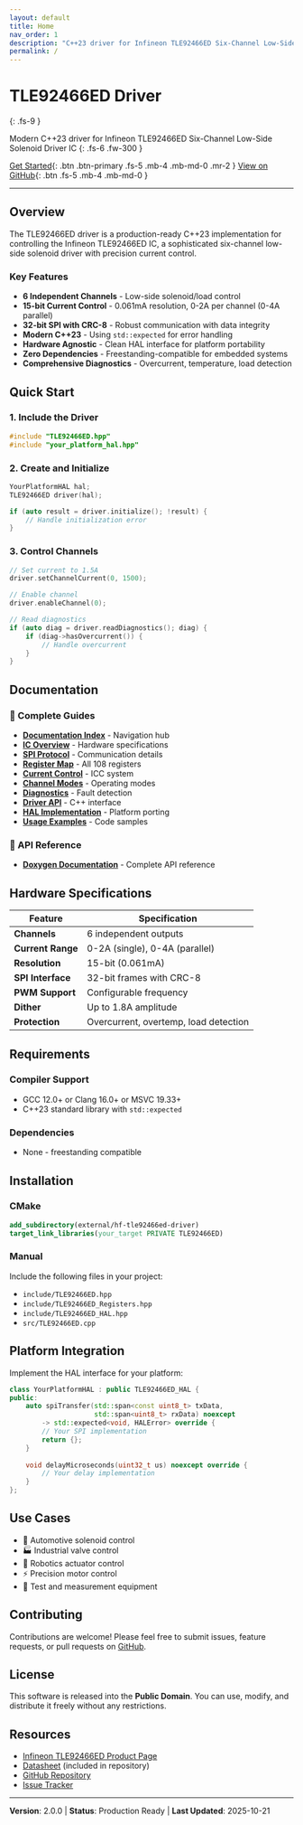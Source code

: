 ```yaml
---
layout: default
title: Home
nav_order: 1
description: "C++23 driver for Infineon TLE92466ED Six-Channel Low-Side Solenoid Driver IC"
permalink: /
---
```


# TLE92466ED Driver
{: .fs-9 }

Modern C++23 driver for Infineon TLE92466ED Six-Channel Low-Side Solenoid Driver IC
{: .fs-6 .fw-300 }

[Get Started](docs/00_INDEX.md){: .btn .btn-primary .fs-5 .mb-4 .mb-md-0 .mr-2 }
[View on GitHub](https://github.com/n3b3x/hf-tle92466ed-driver){: .btn .fs-5 .mb-4 .mb-md-0 }

---

## Overview

The TLE92466ED driver is a production-ready C++23 implementation for controlling the Infineon TLE92466ED IC, a sophisticated six-channel low-side solenoid driver with precision current control.

### Key Features

- **6 Independent Channels** - Low-side solenoid/load control
- **15-bit Current Control** - 0.061mA resolution, 0-2A per channel (0-4A parallel)
- **32-bit SPI with CRC-8** - Robust communication with data integrity
- **Modern C++23** - Using `std::expected` for error handling
- **Hardware Agnostic** - Clean HAL interface for platform portability
- **Zero Dependencies** - Freestanding-compatible for embedded systems
- **Comprehensive Diagnostics** - Overcurrent, temperature, load detection

## Quick Start

### 1. Include the Driver

```cpp
#include "TLE92466ED.hpp"
#include "your_platform_hal.hpp"
```

### 2. Create and Initialize

```cpp
YourPlatformHAL hal;
TLE92466ED driver(hal);

if (auto result = driver.initialize(); !result) {
    // Handle initialization error
}
```

### 3. Control Channels

```cpp
// Set current to 1.5A
driver.setChannelCurrent(0, 1500);

// Enable channel
driver.enableChannel(0);

// Read diagnostics
if (auto diag = driver.readDiagnostics(); diag) {
    if (diag->hasOvercurrent()) {
        // Handle overcurrent
    }
}
```

## Documentation

<div class="code-example" markdown="1">

### 📖 Complete Guides

- [**Documentation Index**](docs/00_INDEX.md) - Navigation hub
- [**IC Overview**](docs/01_IC_Overview.md) - Hardware specifications
- [**SPI Protocol**](docs/02_SPI_Protocol.md) - Communication details
- [**Register Map**](docs/03_Register_Map.md) - All 108 registers
- [**Current Control**](docs/04_Current_Control.md) - ICC system
- [**Channel Modes**](docs/05_Channel_Modes.md) - Operating modes
- [**Diagnostics**](docs/06_Diagnostics.md) - Fault detection
- [**Driver API**](docs/07_Driver_API.md) - C++ interface
- [**HAL Implementation**](docs/08_HAL_Implementation.md) - Platform porting
- [**Usage Examples**](docs/09_Usage_Examples.md) - Code samples

### 🔧 API Reference

- [**Doxygen Documentation**](doxygen/html/) - Complete API reference

</div>

## Hardware Specifications

| Feature | Specification |
|---------|--------------|
| **Channels** | 6 independent outputs |
| **Current Range** | 0-2A (single), 0-4A (parallel) |
| **Resolution** | 15-bit (0.061mA) |
| **SPI Interface** | 32-bit frames with CRC-8 |
| **PWM Support** | Configurable frequency |
| **Dither** | Up to 1.8A amplitude |
| **Protection** | Overcurrent, overtemp, load detection |

## Requirements

### Compiler Support
- GCC 12.0+ or Clang 16.0+ or MSVC 19.33+
- C++23 standard library with `std::expected`

### Dependencies
- None - freestanding compatible

## Installation

### CMake

```cmake
add_subdirectory(external/hf-tle92466ed-driver)
target_link_libraries(your_target PRIVATE TLE92466ED)
```

### Manual

Include the following files in your project:
- `include/TLE92466ED.hpp`
- `include/TLE92466ED_Registers.hpp`
- `include/TLE92466ED_HAL.hpp`
- `src/TLE92466ED.cpp`

## Platform Integration

Implement the HAL interface for your platform:

```cpp
class YourPlatformHAL : public TLE92466ED_HAL {
public:
    auto spiTransfer(std::span<const uint8_t> txData, 
                     std::span<uint8_t> rxData) noexcept 
        -> std::expected<void, HALError> override {
        // Your SPI implementation
        return {};
    }
    
    void delayMicroseconds(uint32_t us) noexcept override {
        // Your delay implementation
    }
};
```

## Use Cases

- 🚗 Automotive solenoid control
- 🏭 Industrial valve control
- 🤖 Robotics actuator control
- ⚡ Precision motor control
- 🔬 Test and measurement equipment

## Contributing

Contributions are welcome! Please feel free to submit issues, feature requests, or pull requests on [GitHub](https://github.com/n3b3x/hf-tle92466ed-driver).

## License

This software is released into the **Public Domain**. You can use, modify, and distribute it freely without any restrictions.

## Resources

- [Infineon TLE92466ED Product Page](https://www.infineon.com/)
- [Datasheet](Datasheet/) (included in repository)
- [GitHub Repository](https://github.com/n3b3x/hf-tle92466ed-driver)
- [Issue Tracker](https://github.com/n3b3x/hf-tle92466ed-driver/issues)

---

**Version**: 2.0.0 | **Status**: Production Ready | **Last Updated**: 2025-10-21
